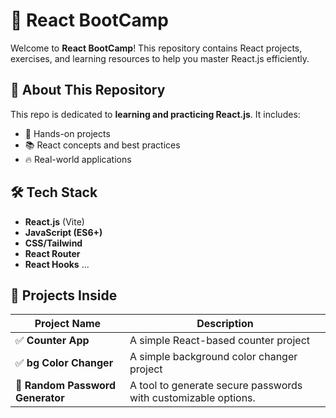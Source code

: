 # 🚀 React BootCamp

Welcome to **React BootCamp**! This repository contains React projects, exercises, and learning resources to help you master React.js efficiently.  

## 📌 About This Repository

This repo is dedicated to **learning and practicing React.js**. It includes:  

- 🎯 Hands-on projects  
- 📚 React concepts and best practices  
- 🔥 Real-world applications 


## 🛠 Tech Stack

- **React.js** (Vite)
- **JavaScript (ES6+)**
- **CSS/Tailwind**
- **React Router**
- **React Hooks** ...

## 🎯 Projects Inside

| Project Name        | Description                                      |
|---------------------|--------------------------------------------------|
| ✅ **Counter App**       | A simple React-based counter project |
| ✅ **bg Color Changer**    | A simple background color changer project |
| 🔐 **Random Password Generator** | A tool to generate secure passwords with customizable options. |

